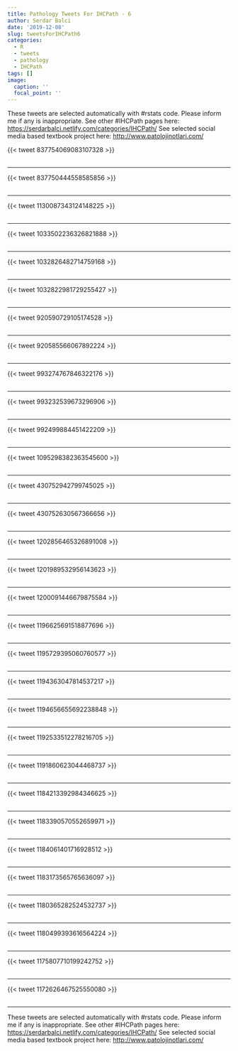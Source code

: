 ```yaml
---
title: Pathology Tweets For IHCPath - 6
author: Serdar Balci
date: '2019-12-08'
slug: tweetsForIHCPath6
categories:
  - R
  - tweets
  - pathology
  - IHCPath
tags: []
image:
  caption: ''
  focal_point: ''
---
```



These tweets are selected automatically with #rstats code. Please inform me if any is inappropriate.
See other #IHCPath pages here: https://serdarbalci.netlify.com/categories/IHCPath/ 
See selected social media based textbook project here: http://www.patolojinotlari.com/

{{< tweet 837754069083107328 >}}
<br>
<br>
<hr>
{{< tweet 837750444558585856 >}}
<br>
<br>
<hr>
{{< tweet 1130087343124148225 >}}
<br>
<br>
<hr>
{{< tweet 1033502236326821888 >}}
<br>
<br>
<hr>
{{< tweet 1032826482714759168 >}}
<br>
<br>
<hr>
{{< tweet 1032822981729255427 >}}
<br>
<br>
<hr>
{{< tweet 920590729105174528 >}}
<br>
<br>
<hr>
{{< tweet 920585566067892224 >}}
<br>
<br>
<hr>
{{< tweet 993274767846322176 >}}
<br>
<br>
<hr>
{{< tweet 993232539673296906 >}}
<br>
<br>
<hr>
{{< tweet 992499884451422209 >}}
<br>
<br>
<hr>
{{< tweet 1095298382363545600 >}}
<br>
<br>
<hr>
{{< tweet 430752942799745025 >}}
<br>
<br>
<hr>
{{< tweet 430752630567366656 >}}
<br>
<br>
<hr>
{{< tweet 1202856465326891008 >}}
<br>
<br>
<hr>
{{< tweet 1201989532956143623 >}}
<br>
<br>
<hr>
{{< tweet 1200091446679875584 >}}
<br>
<br>
<hr>
{{< tweet 1196625691518877696 >}}
<br>
<br>
<hr>
{{< tweet 1195729395060760577 >}}
<br>
<br>
<hr>
{{< tweet 1194363047814537217 >}}
<br>
<br>
<hr>
{{< tweet 1194656655692238848 >}}
<br>
<br>
<hr>
{{< tweet 1192533512278216705 >}}
<br>
<br>
<hr>
{{< tweet 1191860623044468737 >}}
<br>
<br>
<hr>
{{< tweet 1184213392984346625 >}}
<br>
<br>
<hr>
{{< tweet 1183390570552659971 >}}
<br>
<br>
<hr>
{{< tweet 1184061401716928512 >}}
<br>
<br>
<hr>
{{< tweet 1183173565765636097 >}}
<br>
<br>
<hr>
{{< tweet 1180365282524532737 >}}
<br>
<br>
<hr>
{{< tweet 1180499393616564224 >}}
<br>
<br>
<hr>
{{< tweet 1175807710199242752 >}}
<br>
<br>
<hr>
{{< tweet 1172626467525550080 >}}
<br>
<br>
<hr>


These tweets are selected automatically with #rstats code. Please inform me if any is inappropriate.
See other #IHCPath pages here: https://serdarbalci.netlify.com/categories/IHCPath/ 
See selected social media based textbook project here: http://www.patolojinotlari.com/
